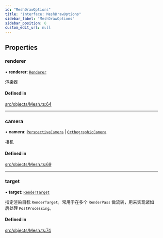 ```yaml
---
id: "MeshDrawOptions"
title: "Interface: MeshDrawOptions"
sidebar_label: "MeshDrawOptions"
sidebar_position: 0
custom_edit_url: null
---
```


## Properties

### renderer

• **renderer**: [`Renderer`](../classes/Renderer.md)

渲染器

#### Defined in

[src/objects/Mesh.ts:64](https://github.com/sakitam-gis/vis-engine/blob/master/src/objects/Mesh.ts#L64)

___

### camera

• **camera**: [`PerspectiveCamera`](../classes/PerspectiveCamera.md) \| [`OrthographicCamera`](../classes/OrthographicCamera.md)

相机

#### Defined in

[src/objects/Mesh.ts:69](https://github.com/sakitam-gis/vis-engine/blob/master/src/objects/Mesh.ts#L69)

___

### target

• **target**: [`RenderTarget`](../classes/RenderTarget.md)

指定渲染目标 `RenderTarget`，常用于在多个 `RenderPass` 做流转，用来实现诸如后处理 `PostProcessing`。

#### Defined in

[src/objects/Mesh.ts:74](https://github.com/sakitam-gis/vis-engine/blob/master/src/objects/Mesh.ts#L74)

